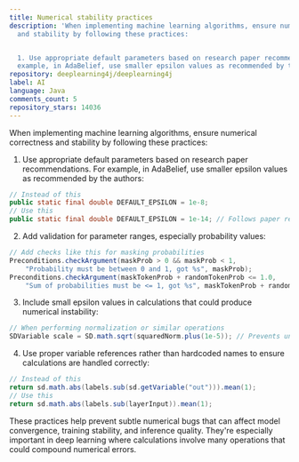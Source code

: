 ```yaml
---
title: Numerical stability practices
description: 'When implementing machine learning algorithms, ensure numerical correctness
  and stability by following these practices:


  1. Use appropriate default parameters based on research paper recommendations. For
  example, in AdaBelief, use smaller epsilon values as recommended by the authors:'
repository: deeplearning4j/deeplearning4j
label: AI
language: Java
comments_count: 5
repository_stars: 14036
---
```


When implementing machine learning algorithms, ensure numerical correctness and stability by following these practices:

1. Use appropriate default parameters based on research paper recommendations. For example, in AdaBelief, use smaller epsilon values as recommended by the authors:
```java
// Instead of this
public static final double DEFAULT_EPSILON = 1e-8;
// Use this
public static final double DEFAULT_EPSILON = 1e-14; // Follows paper recommendation
```

2. Add validation for parameter ranges, especially probability values:
```java
// Add checks like this for masking probabilities
Preconditions.checkArgument(maskProb > 0 && maskProb < 1, 
    "Probability must be between 0 and 1, got %s", maskProb);
Preconditions.checkArgument(maskTokenProb + randomTokenProb <= 1.0,
    "Sum of probabilities must be <= 1, got %s", maskTokenProb + randomTokenProb);
```

3. Include small epsilon values in calculations that could produce numerical instability:
```java
// When performing normalization or similar operations
SDVariable scale = SD.math.sqrt(squaredNorm.plus(1e-5)); // Prevents underflow
```

4. Use proper variable references rather than hardcoded names to ensure calculations are handled correctly:
```java
// Instead of this
return sd.math.abs(labels.sub(sd.getVariable("out"))).mean(1);
// Use this
return sd.math.abs(labels.sub(layerInput)).mean(1);
```

These practices help prevent subtle numerical bugs that can affect model convergence, training stability, and inference quality. They're especially important in deep learning where calculations involve many operations that could compound numerical errors.